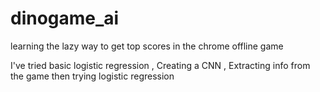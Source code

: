 # dinogame_ai
learning the lazy way to get top scores in the chrome offline game

I've tried basic logistic regression , Creating a CNN , Extracting info from the game then trying logistic regression
